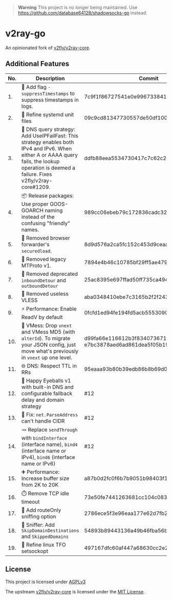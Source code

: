 > **Warning** This project is no longer being maintained. Use https://github.com/database64128/shadowsocks-go instead.

# v2ray-go

An opinionated fork of [v2fly/v2ray-core](https://github.com/v2fly/v2ray-core).

## Additional Features

| No. | Description | Commit | Author |
| --- | ----------- | ------ | ------ |
|  1. | 📅 Add flag `-suppressTimestamps` to suppress timestamps in logs. | 7c9f1f86727541e0e996733841773e54bce8b296 | @database64128 |
|  2. | 🔌 Refine systemd unit files | 09c9cd81347730557de50df100611c81043a449d | @database64128 |
|  3. | 🍥 DNS query strategy: Add UseIPFailFast: This strategy enables both IPv4 and IPv6. When either A or AAAA query fails, the lookup operation is deemed a failure. Fixes v2fly/v2ray-core#1209. | ddfb88eea5534730417c7c62c27ed932c3645306 | @database64128 |
|  4. | 📦 Release packages: Use proper GOOS-GOARCH naming instead of the confusing "friendly" names. | 989cc06ebeb79c172836cadc325bd037b909b165 | @database64128 |
|  5. | 🚮 Removed browser forwarder's `securedload`. | 8d9d576a2ca5fc152c453d9ceaa2f7dc0e559f83 | @moodyhunter |
|  6. | 🚮 Removed legacy MTProto v1. | 7894e4b46c10785bf29ff5ae47991769bdd32410 | @moodyhunter |
|  7. | 🚮 Removed deprecated `inboundDetour` and `outboundDetour` | 25ac8395e697ffad50ff735ca49487a3198bc096 | @moodyhunter |
|  8. | 🚮 Removed useless VLESS | aba0348410ebe7c3165b2f2f24377a2fe08cca32 | @moodyhunter |
|  9. | ⚡️ Performance: Enable ReadV by default | 0fcfd1ed94fe194fd5acb5553090a1f97de966f4 | @AkinoKaede |
| 10. | 🚮 VMess: Drop `vnext` and VMess MD5 (with `alterId`). To migrate your JSON config, just move what's previously in `vnext` up one level. | d99fa66e116612b3f834073671178b4b4e390a65, e7bc3878aed6ad861dea5f05b19053af88e23f2b | @AkinoKaede, @database64128 |
| 11. | 🌐 DNS: Respect TTL in RRs | 95eaaa93b80b39edb86b8b69d03e1fe3e3932aea | @rurirei |
| 12. | 👀 Happy Eyeballs v1 with built-in DNS and configurable fallback delay and domain strategy | #12 | @database64128 |
| 13. | 🔧 Fix: `net.ParseAddress` can't handle CIDR | #12 | @database64128 |
| 14. | 🪢 Replace `sendThrough` with `bindInterface` (interface name), `bind4` (interface name or IPv4), `bind6` (interface name or IPv6) | #12 | @database64128 |
| 15. | ➕ Performance: Increase buffer size from 2K to 20K | a87b0d2fc0f6b7b9051b98403f1a89e621c2e4a1 | @database64128 |
| 16. | ⏱️ Remove TCP idle timeout | 73e50fe7441263681cc104c0831cf9fe9a299b36 | @database64128 |
| 17. | 👃 Add routeOnly sniffing option | 2786ece5f3e96eaa177e62d7fb26be5a37ebb484 | @nekohasekai |
| 18. | 🦘 Sniffer: Add `SkipDomainDestinations` and `SkippedDomains` | 54893b89443136a49b46fba56bdf03f45f918f83 | @database64128 |
| 19. | 🦩 Refine linux TFO setsockopt | 497167dfc60af447a68630cc2e25f4638ee172d2 | @database64128 |

## License

This project is licensed under [AGPLv3](LICENSE)

The upstream [v2fly/v2ray-core](https://github.com/v2fly/v2ray-core) is licensed under the [MIT License](https://github.com/v2fly/v2ray-core/blob/master/LICENSE).
